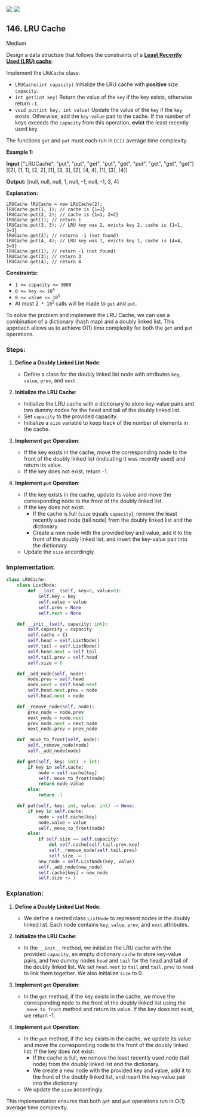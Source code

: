 [![](https://img.shields.io/github/stars/javadev/LeetCode-in-All?label=Stars&style=flat-square)](https://github.com/javadev/LeetCode-in-All)
[![](https://img.shields.io/github/forks/javadev/LeetCode-in-All?label=Fork%20me%20on%20GitHub%20&style=flat-square)](https://github.com/javadev/LeetCode-in-All/fork)

## 146\. LRU Cache

Medium

Design a data structure that follows the constraints of a **[Least Recently Used (LRU) cache](https://en.wikipedia.org/wiki/Cache_replacement_policies#LRU)**.

Implement the `LRUCache` class:

*   `LRUCache(int capacity)` Initialize the LRU cache with **positive** size `capacity`.
*   `int get(int key)` Return the value of the `key` if the key exists, otherwise return `-1`.
*   `void put(int key, int value)` Update the value of the `key` if the `key` exists. Otherwise, add the `key-value` pair to the cache. If the number of keys exceeds the `capacity` from this operation, **evict** the least recently used key.

The functions `get` and `put` must each run in `O(1)` average time complexity.

**Example 1:**

**Input** ["LRUCache", "put", "put", "get", "put", "get", "put", "get", "get", "get"] [[2], [1, 1], [2, 2], [1], [3, 3], [2], [4, 4], [1], [3], [4]]

**Output:** [null, null, null, 1, null, -1, null, -1, 3, 4]

**Explanation:**

    LRUCache lRUCache = new LRUCache(2);
    lRUCache.put(1, 1); // cache is {1=1}
    lRUCache.put(2, 2); // cache is {1=1, 2=2}
    lRUCache.get(1); // return 1
    lRUCache.put(3, 3); // LRU key was 2, evicts key 2, cache is {1=1, 3=3}
    lRUCache.get(2); // returns -1 (not found)
    lRUCache.put(4, 4); // LRU key was 1, evicts key 1, cache is {4=4, 3=3}
    lRUCache.get(1); // return -1 (not found)
    lRUCache.get(3); // return 3
    lRUCache.get(4); // return 4 

**Constraints:**

*   `1 <= capacity <= 3000`
*   <code>0 <= key <= 10<sup>4</sup></code>
*   <code>0 <= value <= 10<sup>5</sup></code>
*   At most 2<code> * 10<sup>5</sup></code> calls will be made to `get` and `put`.

To solve the problem and implement the LRU Cache, we can use a combination of a dictionary (hash map) and a doubly linked list. This approach allows us to achieve O(1) time complexity for both the `get` and `put` operations.

### Steps:

1. **Define a Doubly Linked List Node**:
   - Define a class for the doubly linked list node with attributes `key`, `value`, `prev`, and `next`.

2. **Initialize the LRU Cache**:
   - Initialize the LRU cache with a dictionary to store key-value pairs and two dummy nodes for the head and tail of the doubly linked list.
   - Set `capacity` to the provided capacity.
   - Initialize a `size` variable to keep track of the number of elements in the cache.

3. **Implement `get` Operation**:
   - If the key exists in the cache, move the corresponding node to the front of the doubly linked list (indicating it was recently used) and return its value.
   - If the key does not exist, return -1.

4. **Implement `put` Operation**:
   - If the key exists in the cache, update its value and move the corresponding node to the front of the doubly linked list.
   - If the key does not exist:
     - If the cache is full (`size` equals `capacity`), remove the least recently used node (tail node) from the doubly linked list and the dictionary.
     - Create a new node with the provided key and value, add it to the front of the doubly linked list, and insert the key-value pair into the dictionary.
   - Update the `size` accordingly.

### Implementation:

```python
class LRUCache:
    class ListNode:
        def __init__(self, key=0, value=0):
            self.key = key
            self.value = value
            self.prev = None
            self.next = None

    def __init__(self, capacity: int):
        self.capacity = capacity
        self.cache = {}
        self.head = self.ListNode()
        self.tail = self.ListNode()
        self.head.next = self.tail
        self.tail.prev = self.head
        self.size = 0

    def _add_node(self, node):
        node.prev = self.head
        node.next = self.head.next
        self.head.next.prev = node
        self.head.next = node

    def _remove_node(self, node):
        prev_node = node.prev
        next_node = node.next
        prev_node.next = next_node
        next_node.prev = prev_node

    def _move_to_front(self, node):
        self._remove_node(node)
        self._add_node(node)

    def get(self, key: int) -> int:
        if key in self.cache:
            node = self.cache[key]
            self._move_to_front(node)
            return node.value
        else:
            return -1

    def put(self, key: int, value: int) -> None:
        if key in self.cache:
            node = self.cache[key]
            node.value = value
            self._move_to_front(node)
        else:
            if self.size == self.capacity:
                del self.cache[self.tail.prev.key]
                self._remove_node(self.tail.prev)
                self.size -= 1
            new_node = self.ListNode(key, value)
            self._add_node(new_node)
            self.cache[key] = new_node
            self.size += 1
```

### Explanation:

1. **Define a Doubly Linked List Node**:
   - We define a nested class `ListNode` to represent nodes in the doubly linked list. Each node contains `key`, `value`, `prev`, and `next` attributes.

2. **Initialize the LRU Cache**:
   - In the `__init__` method, we initialize the LRU cache with the provided `capacity`, an empty dictionary `cache` to store key-value pairs, and two dummy nodes `head` and `tail` for the head and tail of the doubly linked list. We set `head.next` to `tail` and `tail.prev` to `head` to link them together. We also initialize `size` to 0.

3. **Implement `get` Operation**:
   - In the `get` method, if the key exists in the cache, we move the corresponding node to the front of the doubly linked list using the `_move_to_front` method and return its value. If the key does not exist, we return -1.

4. **Implement `put` Operation**:
   - In the `put` method, if the key exists in the cache, we update its value and move the corresponding node to the front of the doubly linked list. If the key does not exist:
     - If the cache is full, we remove the least recently used node (tail node) from the doubly linked list and the dictionary.
     - We create a new node with the provided key and value, add it to the front of the doubly linked list, and insert the key-value pair into the dictionary.
   - We update the `size` accordingly.

This implementation ensures that both `get` and `put` operations run in O(1) average time complexity.